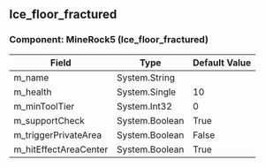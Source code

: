 ## Ice_floor_fractured

### Component: MineRock5 (Ice_floor_fractured)

|Field|Type|Default Value|
|---|---|---|
|m_name|System.String||
|m_health|System.Single|10|
|m_minToolTier|System.Int32|0|
|m_supportCheck|System.Boolean|True|
|m_triggerPrivateArea|System.Boolean|False|
|m_hitEffectAreaCenter|System.Boolean|True|

